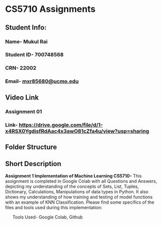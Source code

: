 # CS5710 Assignments
 ## Student Info:
  ### Name- Mukul Rai
  ### Student ID- 700748568
  ### CRN- 22002
  ### Email- mxr85680@ucmo.edu
 
 ## Video Link
 ### Assignment 01 
 ### Link-  https://drive.google.com/file/d/1-x4RSX0YgdisfRdAac4x3awO81cZfa4u/view?usp=sharing
 
  ## Folder Structure
<!--   > **A:** Because you don't want to test the code, you want to test the *program*.
 MachineLearning_Assignments
    |
    |
    ├── Assignment 01                    
    │   ├── Code                # All codes are in this folder.
    │   ├── Screenshots         # Screenshot attached of outputs
    │   └── Pdf                 # Pdf file for desciption
    └── ... -->
    
 ## Short Description
  **Assignment 1 Implementation of Machine Learning CS5710-**
 This assignment is completed in Google Colab with all Questions and Answers, depicting my understanding of the concepts of Sets, List, Tuples, Dictionary, Calculations, Manipulations of data types in Python. It also shows my understanding of how training and testing of model functions with an example of KNN Classification. Please find some specifics of the files and tools used during this implementation:<br>
    <ul> Tools Used- Google Colab, Github</ul>


